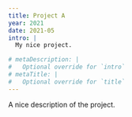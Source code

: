 ```yaml
---
title: Project A
year: 2021
date: 2021-05
intro: |
  My nice project.

# metaDescription: |
#   Optional override for `intro`
# metaTitle: |
#   Optional override for `title`
---
```


A nice description of the project.
